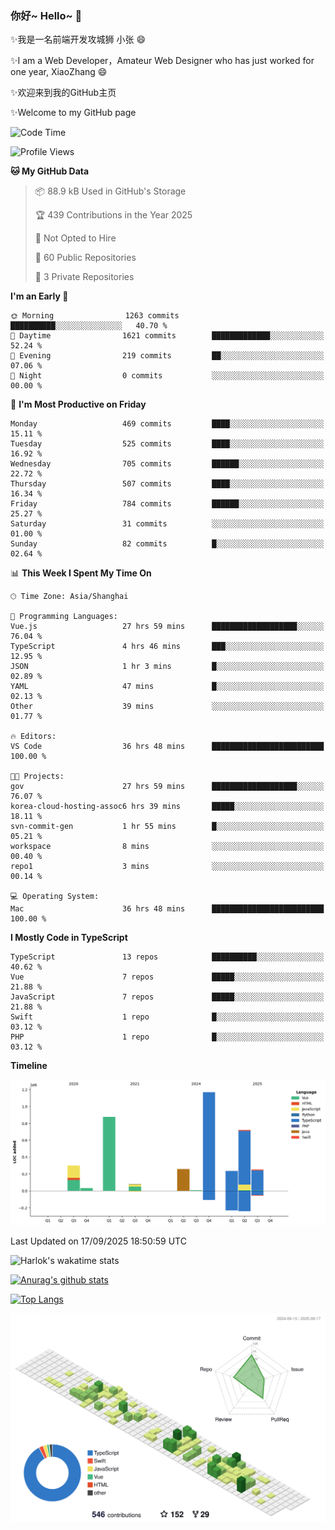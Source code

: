 ### 你好~ Hello~ 👋

✨我是一名前端开发攻城狮 小张 😄

✨I am a Web Developer，Amateur Web Designer who has just worked for one year, XiaoZhang 😄

✨欢迎来到我的GitHub主页

✨Welcome to my GitHub page
<!--
**7148505/7148505** is a ✨ _special_ ✨ repository because its `README.md` (this file) appears on your GitHub profile.

Here are some ideas to get you started:

- 🔭 I’m currently working on ...
- 🌱 I’m currently learning ...
- 👯 I’m looking to collaborate on ...
- 🤔 I’m looking for help with ...
- 💬 Ask me about ...
- 📫 How to reach me: ...
- 😄 Pronouns: ...
- ⚡ Fun fact: ...
-->

<!--START_SECTION:waka-->
![Code Time](http://img.shields.io/badge/Code%20Time-3%2C010%20hrs%2027%20mins-blue)

![Profile Views](http://img.shields.io/badge/Profile%20Views-10-blue)

**🐱 My GitHub Data** 

> 📦 88.9 kB Used in GitHub's Storage 
 > 
> 🏆 439 Contributions in the Year 2025
 > 
> 🚫 Not Opted to Hire
 > 
> 📜 60 Public Repositories 
 > 
> 🔑 3 Private Repositories 
 > 
**I'm an Early 🐤** 

```text
🌞 Morning                1263 commits        ██████████░░░░░░░░░░░░░░░   40.70 % 
🌆 Daytime                1621 commits        █████████████░░░░░░░░░░░░   52.24 % 
🌃 Evening                219 commits         ██░░░░░░░░░░░░░░░░░░░░░░░   07.06 % 
🌙 Night                  0 commits           ░░░░░░░░░░░░░░░░░░░░░░░░░   00.00 % 
```
📅 **I'm Most Productive on Friday** 

```text
Monday                   469 commits         ████░░░░░░░░░░░░░░░░░░░░░   15.11 % 
Tuesday                  525 commits         ████░░░░░░░░░░░░░░░░░░░░░   16.92 % 
Wednesday                705 commits         ██████░░░░░░░░░░░░░░░░░░░   22.72 % 
Thursday                 507 commits         ████░░░░░░░░░░░░░░░░░░░░░   16.34 % 
Friday                   784 commits         ██████░░░░░░░░░░░░░░░░░░░   25.27 % 
Saturday                 31 commits          ░░░░░░░░░░░░░░░░░░░░░░░░░   01.00 % 
Sunday                   82 commits          █░░░░░░░░░░░░░░░░░░░░░░░░   02.64 % 
```


📊 **This Week I Spent My Time On** 

```text
🕑︎ Time Zone: Asia/Shanghai

💬 Programming Languages: 
Vue.js                   27 hrs 59 mins      ███████████████████░░░░░░   76.04 % 
TypeScript               4 hrs 46 mins       ███░░░░░░░░░░░░░░░░░░░░░░   12.95 % 
JSON                     1 hr 3 mins         █░░░░░░░░░░░░░░░░░░░░░░░░   02.89 % 
YAML                     47 mins             █░░░░░░░░░░░░░░░░░░░░░░░░   02.13 % 
Other                    39 mins             ░░░░░░░░░░░░░░░░░░░░░░░░░   01.77 % 

🔥 Editors: 
VS Code                  36 hrs 48 mins      █████████████████████████   100.00 % 

🐱‍💻 Projects: 
gov                      27 hrs 59 mins      ███████████████████░░░░░░   76.07 % 
korea-cloud-hosting-assoc6 hrs 39 mins       █████░░░░░░░░░░░░░░░░░░░░   18.11 % 
svn-commit-gen           1 hr 55 mins        █░░░░░░░░░░░░░░░░░░░░░░░░   05.21 % 
workspace                8 mins              ░░░░░░░░░░░░░░░░░░░░░░░░░   00.40 % 
repo1                    3 mins              ░░░░░░░░░░░░░░░░░░░░░░░░░   00.14 % 

💻 Operating System: 
Mac                      36 hrs 48 mins      █████████████████████████   100.00 % 
```

**I Mostly Code in TypeScript** 

```text
TypeScript               13 repos            ██████████░░░░░░░░░░░░░░░   40.62 % 
Vue                      7 repos             █████░░░░░░░░░░░░░░░░░░░░   21.88 % 
JavaScript               7 repos             █████░░░░░░░░░░░░░░░░░░░░   21.88 % 
Swift                    1 repo              █░░░░░░░░░░░░░░░░░░░░░░░░   03.12 % 
PHP                      1 repo              █░░░░░░░░░░░░░░░░░░░░░░░░   03.12 % 
```



**Timeline**

![Lines of Code chart](https://raw.githubusercontent.com/littleCareless/littleCareless/master/assets/bar_graph.png)


 Last Updated on 17/09/2025 18:50:59 UTC
<!--END_SECTION:waka-->
![Harlok's wakatime stats](https://github-readme-stats.vercel.app/api/wakatime?username=littleCareless)

[![Anurag's github stats](https://github-readme-stats.vercel.app/api?username=littleCareless)](https://github.com/anuraghazra/github-readme-stats)

[![Top Langs](https://github-readme-stats.vercel.app/api/top-langs/?username=littleCareless&layout=compact)](https://github.com/anuraghazra/github-readme-stats)

![](./profile-3d-contrib/profile-green-animate.svg)
